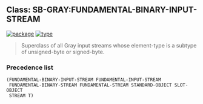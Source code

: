 ## Class: SB-GRAY:FUNDAMENTAL-BINARY-INPUT-STREAM
[![package](https://img.shields.io/badge/Package-SB--GRAY-5f9ea0.svg?style=social&colorA=999999)](../) [![type](https://img.shields.io/badge/Type-Class-5f9ea0.svg?style=social&colorA=999999)](../#class) 

> Superclass of all Gray input streams whose element-type
> is a subtype of unsigned-byte or signed-byte.

### Precedence list
```
(FUNDAMENTAL-BINARY-INPUT-STREAM FUNDAMENTAL-INPUT-STREAM
 FUNDAMENTAL-BINARY-STREAM FUNDAMENTAL-STREAM STANDARD-OBJECT SLOT-OBJECT
 STREAM T)
```

